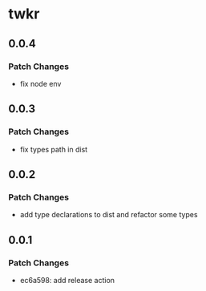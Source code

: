 # twkr

## 0.0.4

### Patch Changes

- fix node env

## 0.0.3

### Patch Changes

- fix types path in dist

## 0.0.2

### Patch Changes

- add type declarations to dist and refactor some types

## 0.0.1

### Patch Changes

- ec6a598: add release action
